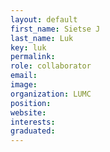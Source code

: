 ```yaml
---
layout: default
first_name: Sietse J
last_name: Luk
key: luk
permalink: 
role: collaborator
email: 
image: 
organization: LUMC
position: 
website:
interests:
graduated: 
---
```

